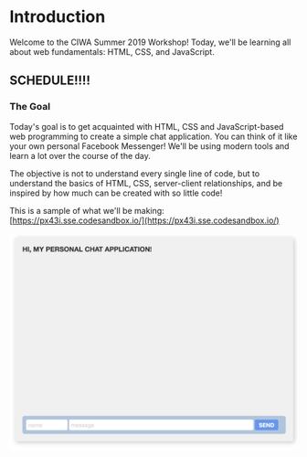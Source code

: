 # Introduction

Welcome to the CIWA Summer 2019 Workshop! Today, we'll be learning all about web fundamentals: HTML, CSS, and JavaScript.

## SCHEDULE!!!!

### The Goal

Today's goal is to get acquainted with HTML, CSS and JavaScript-based web programming to create a simple chat application. You can think of it like your own personal Facebook Messenger! We'll be using modern tools and learn a lot over the course of the day. 

The objective is not to understand every single line of code, but to understand the basics of HTML, CSS, server-client relationships, and be inspired by how much can be created with so little code!

This is a sample of what we'll be making: [https://px43i.sse.codesandbox.io/](https://px43i.sse.codesandbox.io/)

![](.gitbook/assets/screen-shot-2019-07-04-at-10.22.45-am.png)

